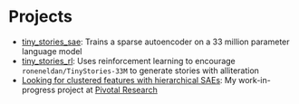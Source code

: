 # Projects

- [tiny_stories_sae](https://sae.ehrenborg.dev/): Trains a sparse autoencoder on a 33 million parameter language model
- [tiny_stories_rl](https://rl.ehrenborg.dev/): Uses reinforcement learning to encourage `roneneldan/TinyStories-33M` to generate stories with alliteration
- [Looking for clustered features with hierarchical SAEs](https://docs.google.com/document/d/1FCVXZ9jGoi2SOg9wy0ek8nguZnL1Vtqa4P4Qq9ofpkE): My work-in-progress project at [Pivotal Research](https://www.pivotal-research.org/)
